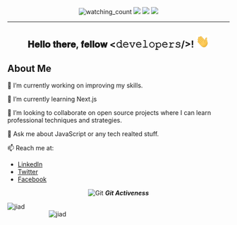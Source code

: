
<p align="center">
  <img src="https://komarev.com/ghpvc/?username=calmjiad&color=brightgreen" alt="watching_count" />
  <img src="https://img.shields.io/badge/Age-25-blue" />
  <img src="https://img.shields.io/badge/Lives-Bangladesh-success" />
  <img src="https://img.shields.io/badge/Languages-English%20%26%20Sinhala-brightgreen" />
</p>
<hr>

<div align="center">
<h2> 𝐇𝐞𝐥𝐥𝐨 𝐭𝐡𝐞𝐫𝐞, 𝐟𝐞𝐥𝐥𝐨𝐰 <𝚍𝚎𝚟𝚎𝚕𝚘𝚙𝚎𝚛𝚜/>! <img src="https://github.com/ABSphreak/ABSphreak/blob/master/gifs/Hi.gif" width="30px"></h2>
</div>

<h2 align="left">About Me</h2


<p align="left">🔭 I’m currently working on improving my skills.</p>
<p align="left">🌱 I’m currently learning Next.js</p>
<p align="left">👯 I’m looking to collaborate on open source projects where I can learn professional techniques and strategies.</p>
<p align="left">💬 Ask me about JavaScript or any tech realted stuff.</p>
<p align="left">📫 Reach me at: </p>

 - [LinkedIn](https://www.linkedin.com/in/calmjiad)
 - [Twitter](https://www.twitter.com/calmjiad)
 - [Facebook](https://www.facebook.com/calmjiad)




<p align="center">
 <img src="https://media.giphy.com/media/W5eoZHPpUx9sapR0eu/giphy.gif" width="30px" alt="Git"/>&nbsp;<i><b>Git Activeness</b></i></p>

<p><img align="left" src="https://github-readme-stats.vercel.app/api/top-langs?username=calmjiad&show_icons=true&locale=en&layout=compact&theme=chartreuse-dark" alt="jiad" width="410"></p>
<p>&nbsp;<img align="right" src="https://github-readme-stats.vercel.app/api?username=calmjiad&show_icons=true&locale=en&theme=chartreuse-dark" alt="jiad" width="410"></p>

